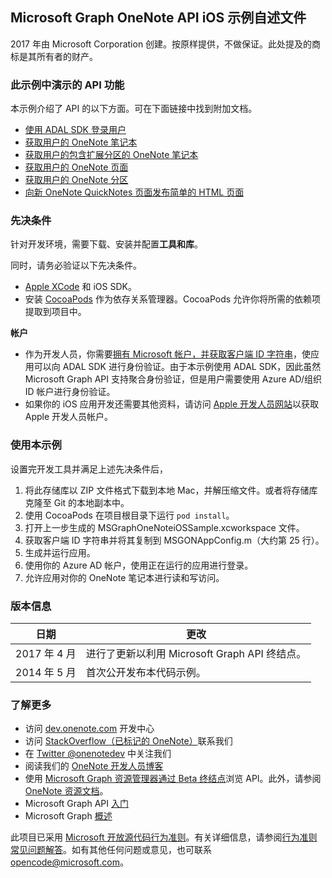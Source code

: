 Microsoft Graph OneNote API iOS 示例自述文件
---------------------------------------------

2017 年由 Microsoft Corporation 创建。按原样提供，不做保证。此处提及的商标是其所有者的财产。

### 此示例中演示的 API 功能

本示例介绍了 API 的以下方面。可在下面链接中找到附加文档。

-	[使用 ADAL SDK 登录用户](https://github.com/AzureAD/azure-activedirectory-library-for-objc)
-	[获取用户的 OneNote 笔记本](https://developer.microsoft.com/zh-cn/graph/docs/api-reference/beta/api/notebook_get)
-	[获取用户的包含扩展分区的 OneNote 笔记本](https://msdn.microsoft.com/zh-cn/library/azure/ad/graph/howto/azure-ad-graph-api-supported-queries-filters-and-paging-options?f=255&MSPPError=-2147217396#expand)
-	[获取用户的 OneNote 页面](https://developer.microsoft.com/zh-cn/graph/docs/api-reference/beta/api/page_get)
-	[获取用户的 OneNote 分区](https://developer.microsoft.com/zh-cn/graph/docs/api-reference/beta/api/section_get)
-	[向新 OneNote QuickNotes 页面发布简单的 HTML 页面](https://developer.microsoft.com/zh-cn/graph/docs/api-reference/beta/api/section_post_pages)

### 先决条件

针对开发环境，需要下载、安装并配置**工具和库**。

同时，请务必验证以下先决条件。

-	[Apple XCode](https://developer.apple.com/xcode/) 和 iOS SDK。
-	安装 [CocoaPods](https://guides.cocoapods.org/using/getting-started.html) 作为依存关系管理器。CocoaPods 允许你将所需的依赖项提取到项目中。

**帐户**

-	作为开发人员，你需要[拥有 Microsoft 帐户，并获取客户端 ID 字符串](https://docs.microsoft.com/en-us/azure/active-directory/develop/active-directory-v2-app-registration#build-a-quick-start-app)，使应用可以向 ADAL SDK 进行身份验证。由于本示例使用 ADAL SDK，因此虽然 Microsoft Graph API 支持聚合身份验证，但是用户需要使用 Azure AD/组织 ID 帐户进行身份验证。
-	如果你的 iOS 应用开发还需要其他资料，请访问 [Apple 开发人员网站](http://developer.apple.com/)以获取 Apple 开发人员帐户。

### 使用本示例

设置完开发工具并满足上述先决条件后，

1.	将此存储库以 ZIP 文件格式下载到本地 Mac，并解压缩文件。或者将存储库克隆至 Git 的本地副本中。
2.	使用 CocoaPods 在项目根目录下运行 `pod install`。
3.	打开上一步生成的 MSGraphOneNoteiOSSample.xcworkspace 文件。
4.	获取客户端 ID 字符串并将其复制到 MSGONAppConfig.m（大约第 25 行）。
5.	生成并运行应用。
6.	使用你的 Azure AD 帐户，使用正在运行的应用进行登录。
7.	允许应用对你的 OneNote 笔记本进行读和写访问。

### 版本信息

| 日期 | 更改 |
|------------|-------------------------------------------------------|
| 2017 年 4 月 | 进行了更新以利用 Microsoft Graph API 终结点。|
| 2014 年 5 月 | 首次公开发布本代码示例。|

### 了解更多

-	访问 [dev.onenote.com](http://dev.onenote.com) 开发中心
-	访问 [StackOverflow（已标记的 OneNote）](http://go.microsoft.com/fwlink/?LinkID=390182)联系我们
-	在 [Twitter @onenotedev](http://www.twitter.com/onenotedev) 中关注我们
-	阅读我们的 [OneNote 开发人员博客](http://go.microsoft.com/fwlink/?LinkID=390183)
-	使用 [Microsoft Graph 资源管理器通过 Beta 终结点](https://developer.microsoft.com/zh-cn/graph/graph-explorer)浏览 API。此外，请参阅 [OneNote 资源文档](https://developer.microsoft.com/zh-cn/graph/docs/api-reference/beta/resources/notes)。
-	Microsoft Graph API [入门](https://developer.microsoft.com/zh-cn/graph/docs/get-started/get-started)
-	Microsoft Graph [概述](https://developer.microsoft.com/zh-cn/graph/docs/overview/overview)

此项目已采用 [Microsoft 开放源代码行为准则](https://opensource.microsoft.com/codeofconduct/)。有关详细信息，请参阅[行为准则常见问题解答](https://opensource.microsoft.com/codeofconduct/faq/)。如有其他任何问题或意见，也可联系 [opencode@microsoft.com](mailto:opencode@microsoft.com)。
